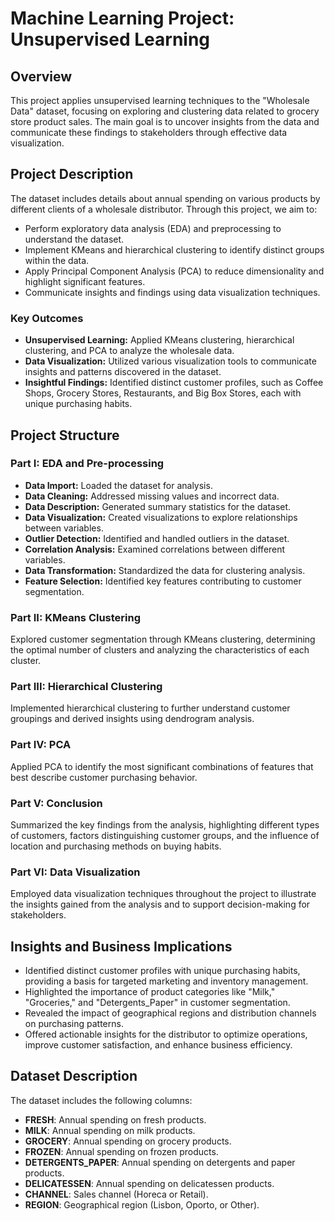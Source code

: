 # Machine Learning Project: Unsupervised Learning

## Overview
This project applies unsupervised learning techniques to the "Wholesale Data" dataset, focusing on exploring and clustering data related to grocery store product sales. The main goal is to uncover insights from the data and communicate these findings to stakeholders through effective data visualization.

## Project Description
The dataset includes details about annual spending on various products by different clients of a wholesale distributor. Through this project, we aim to:

- Perform exploratory data analysis (EDA) and preprocessing to understand the dataset.
- Implement KMeans and hierarchical clustering to identify distinct groups within the data.
- Apply Principal Component Analysis (PCA) to reduce dimensionality and highlight significant features.
- Communicate insights and findings using data visualization techniques.

### Key Outcomes
- **Unsupervised Learning:** Applied KMeans clustering, hierarchical clustering, and PCA to analyze the wholesale data.
- **Data Visualization:** Utilized various visualization tools to communicate insights and patterns discovered in the dataset.
- **Insightful Findings:** Identified distinct customer profiles, such as Coffee Shops, Grocery Stores, Restaurants, and Big Box Stores, each with unique purchasing habits.

## Project Structure
### Part I: EDA and Pre-processing
- **Data Import:** Loaded the dataset for analysis.
- **Data Cleaning:** Addressed missing values and incorrect data.
- **Data Description:** Generated summary statistics for the dataset.
- **Data Visualization:** Created visualizations to explore relationships between variables.
- **Outlier Detection:** Identified and handled outliers in the dataset.
- **Correlation Analysis:** Examined correlations between different variables.
- **Data Transformation:** Standardized the data for clustering analysis.
- **Feature Selection:** Identified key features contributing to customer segmentation.

### Part II: KMeans Clustering
Explored customer segmentation through KMeans clustering, determining the optimal number of clusters and analyzing the characteristics of each cluster.

### Part III: Hierarchical Clustering
Implemented hierarchical clustering to further understand customer groupings and derived insights using dendrogram analysis.

### Part IV: PCA
Applied PCA to identify the most significant combinations of features that best describe customer purchasing behavior.

### Part V: Conclusion
Summarized the key findings from the analysis, highlighting different types of customers, factors distinguishing customer groups, and the influence of location and purchasing methods on buying habits.

### Part VI: Data Visualization
Employed data visualization techniques throughout the project to illustrate the insights gained from the analysis and to support decision-making for stakeholders.

## Insights and Business Implications
- Identified distinct customer profiles with unique purchasing habits, providing a basis for targeted marketing and inventory management.
- Highlighted the importance of product categories like "Milk," "Groceries," and "Detergents_Paper" in customer segmentation.
- Revealed the impact of geographical regions and distribution channels on purchasing patterns.
- Offered actionable insights for the distributor to optimize operations, improve customer satisfaction, and enhance business efficiency.

## Dataset Description
The dataset includes the following columns:
- **FRESH**: Annual spending on fresh products.
- **MILK**: Annual spending on milk products.
- **GROCERY**: Annual spending on grocery products.
- **FROZEN**: Annual spending on frozen products.
- **DETERGENTS_PAPER**: Annual spending on detergents and paper products.
- **DELICATESSEN**: Annual spending on delicatessen products.
- **CHANNEL**: Sales channel (Horeca or Retail).
- **REGION**: Geographical region (Lisbon, Oporto, or Other).
